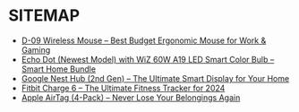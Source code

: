 
# SITEMAP
<ul>
  <li><a href="https://thebetteroption.com/d-09-wireless-mouse">D-09 Wireless Mouse – Best Budget Ergonomic Mouse for Work & Gaming</a></li>
  <li><a href="https://thebetteroption.com/echo-dot-wiz-bulb">Echo Dot (Newest Model) with WiZ 60W A19 LED Smart Color Bulb – Smart Home Bundle</a></li>
  <li><a href="https://thebetteroption.com/google-nest-hub">Google Nest Hub (2nd Gen) – The Ultimate Smart Display for Your Home</a></li>
  <li><a href="https://thebetteroption.com/fitbit-charge-6">Fitbit Charge 6 – The Ultimate Fitness Tracker for 2024</a></li>
  <li><a href="https://thebetteroption.com/apple-airtag-4-pack">Apple AirTag (4-Pack) – Never Lose Your Belongings Again</a></li>
</ul>


